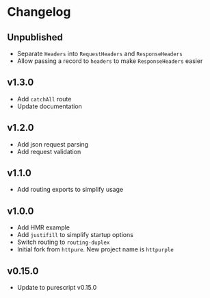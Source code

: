 # Changelog

## Unpublished
- Separate `Headers` into `RequestHeaders` and `ResponseHeaders`
- Allow passing a record to `headers` to make `ResponseHeaders` easier

## v1.3.0

- Add `catchAll` route
- Update documentation

## v1.2.0

- Add json request parsing
- Add request validation

## v1.1.0

- Add routing exports to simplify usage

## v1.0.0

- Add HMR example
- Add `justifill` to simplify startup options
- Switch routing to `routing-duplex`
- Initial fork from `httpure`. New project name is `httpurple`

## v0.15.0

- Update to purescript v0.15.0
